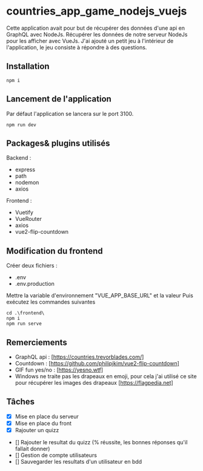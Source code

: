 # countries_app_game_nodejs_vuejs
Cette application avait pour but de récupérer des données d'une api en GraphQL avec NodeJs.
Récupérer les données de notre serveur NodeJs pour les afficher avec VueJs.
J'ai ajouté un petit jeu à l'intérieur de l'application, le jeu consiste à répondre à des questions.
## Installation

```
npm i 
```
## Lancement de l'application
Par défaut l'application se lancera sur le port 3100.
```
npm run dev
```
## Packages& plugins utilisés

Backend : 
- express
- path
- nodemon
- axios

Frontend :
- Vuetify
- VueRouter
- axios
- vue2-flip-countdown

## Modification du frontend
Créer deux fichiers :
- .env
- .env.production

Mettre la variable d'environnement "VUE_APP_BASE_URL" et la valeur
Puis exécutez les commandes suivantes
```
cd .\frontend\
npm i
npm run serve
```
## Remerciements
- GraphQL api : [https://countries.trevorblades.com/]
- Countdown : [https://github.com/philipjkim/vue2-flip-countdown]
- GIF fun yes/no : [https://yesno.wtf]
- Windows ne traite pas les drapeaux en emoji, pour cela j'ai utilisé ce site pour récupérer les images des drapeaux [https://flagpedia.net]


## Tâches
- [x] Mise en place du serveur
- [x] Mise en place du front
- [x] Rajouter un quizz
- [] Rajouter le resultat du quizz (% réussite, les bonnes réponses qu'il fallait donner)
- [] Gestion de compte utilisateurs
- [] Sauvegarder les resultats d'un utilisateur en bdd